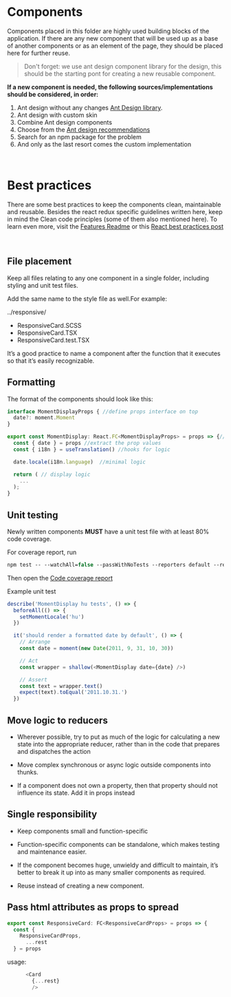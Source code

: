 # Components

Components placed in this folder are highly used building blocks of the application.
If there are any new component that will be used up as a base of another components or as an element of the page, they should be placed here for further reuse.

> Don't forget: we use ant design component library for the design, this should be the starting pont for creating a new reusable component.

**If a new component is needed, the following sources/implementations should be considered, in order:**
1. Ant design without any changes [Ant Design library](https://ant.design/components/overview/).
2. Ant design with custom skin
3. Combine Ant design components
4. Choose from the [Ant design recommendations](https://ant.design/docs/react/recommendation)
5. Search for an npm package for the problem
6. And only as the last resort comes the custom implementation

</br>

# Best practices

There are some best practices to keep the components clean, maintainable and reusable.
Besides the react redux specific guidelines written here, keep in mind the Clean code principles (some of them also mentioned here).
To learn even more, visit the [Features Readme](../features/README.md) or this [React best practices post](https://www.codeinwp.com/blog/react-best-practices/)

</br>

## File placement
Keep all files relating to any one component in a single folder, including styling and unit test files.

Add the same name to the style file as well.For example:

../responsive/
- ResponsiveCard.SCSS
- ResponsiveCard.TSX
- ResponsiveCard.test.TSX

It’s a good practice to name a component after the function that it executes so that it’s easily recognizable.


## Formatting

The format of the components should look like this:

```js
interface MomentDisplayProps { //define props interface on top
  date?: moment.Moment
}

export const MomentDisplay: React.FC<MomentDisplayProps> = props => {//File and component names are the same
  const { date } = props //extract the prop values
  const { i18n } = useTranslation() //hooks for logic

  date.locale(i18n.language)  //minimal logic

  return ( // display logic
    ...
  );
}
```

## Unit testing

Newly written components **MUST** have a unit test file with at least 80% code coverage.

For coverage report, run

```ps
npm test -- --watchAll=false --passWithNoTests --reporters default --reporters jest-junit --coverage --coverageDirectory=coverage --coverageReporters cobertura
```

Then open the [Code coverage report](../../coverage/cobertura-coverage.xml)


Example unit test

```js
describe('MomentDisplay hu tests', () => {
  beforeAll(() => {
    setMomentLocale('hu')
  })

  it('should render a formatted date by default', () => {
    // Arrange
    const date = moment(new Date(2011, 9, 31, 10, 30))

    // Act
    const wrapper = shallow(<MomentDisplay date={date} />)

    // Assert
    const text = wrapper.text()
    expect(text).toEqual('2011.10.31.')
  })
```


## Move logic to reducers

* Wherever possible, try to put as much of the logic for calculating a new state into the appropriate reducer, rather than in the code that prepares and dispatches the action

* Move complex synchronous or async logic outside components into thunks.

* If a component does not own a property, then that property should not influence its state. Add it in props instead


## Single responsibility 

* Keep components small and function-specific

* Function-specific components can be standalone, which makes testing and maintenance easier.

* If the component becomes huge, unwieldy and difficult to maintain, it’s better to break it up into as many smaller components as required.

* Reuse instead of creating a new component.

## Pass html attributes as props to spread

```js
export const ResponsiveCard: FC<ResponsiveCardProps> = props => {
  const {
    ResponsiveCardProps,
      ...rest
  } = props
```
usage:
```js
      <Card
        {...rest}
        />
```
